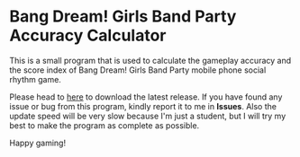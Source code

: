 # Bang Dream! Girls Band Party Accuracy Calculator
This is a small program that is used to calculate the gameplay accuracy and the score index of Bang Dream! Girls Band Party mobile phone social rhythm game.

Please head to [here](https://github.com/xiaoren976/BDAccCalc/releases) to download the latest release.
If you have found any issue or bug from this program, kindly report it to me in **Issues**.
Also the update speed will be very slow because I'm just a student, but I will try my best to make the program as complete as possible.

Happy gaming!
